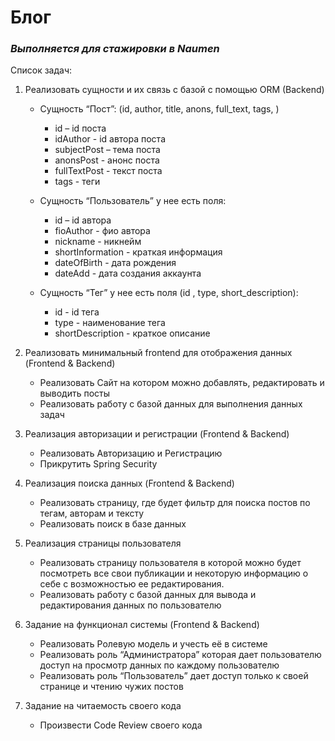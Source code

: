 # **Блог**
### _Выполняется для стажировки в Naumen_

Список задач: 

1. Реализовать сущности и их связь с базой с помощью ORM (Backend) 
    - Сущность “Пост”: (id, author, title, anons, full_text, tags, ) 
        - id – id поста 
        - idAuthor - id автора поста 
        - subjectPost – тема поста 
        - anonsPost -  анонс поста
        - fullTextPost - текст поста  
        - tags - теги 
 
    - Сущность “Пользователь” у нее есть поля: 
        - id – id автора 
        - fioAuthor - фио автора 
        - nickname - никнейм 
        - shortInformation - краткая информация 
        - dateOfBirth - дата рождения
        - dateAdd - дата  создания аккаунта 
 
    - Сущность “Тег” у нее есть поля (id , type,  short_description): 
        - id - id тега 
        - type - наименование тега  
        - shortDescription - краткое описание 
 
2. Реализовать минимальный frontend для отображения данных (Frontend & Backend) 
    - Реализовать Сайт на котором можно добавлять, редактировать и выводить посты 
    - Реализовать работу с базой данных для выполнения данных задач 
  
3. Реализация авторизации и регистрации (Frontend & Backend)   
    - Реализовать Авторизацию и Регистрацию 
    - Прикрутить Spring Security  
 
4. Реализация поиска данных (Frontend & Backend)     
    - Реализовать страницу, где будет фильтр для поиска постов по тегам, авторам и тексту  
    - Реализовать поиск в базе данных  
 
5. Реализация страницы пользователя 
    - Реализовать страницу пользователя в которой можно будет посмотреть все свои публикации и некоторую информацию о себе с возможностью ее редактирования. 
    - Реализовать работу с базой данных для вывода и редактирования данных по пользователю 
 
6. Задание на функционал системы (Frontend & Backend) 
    - Реализовать Ролевую модель и учесть её в системе  
    - Реализовать роль “Администратора” которая дает пользователю доступ на просмотр данных по каждому пользователю 
    - Реализовать роль “Пользователь” дает доступ только к своей странице и чтению чужих постов 
 
7. Задание на читаемость своего кода 
    - Произвести Code Review своего кода 
